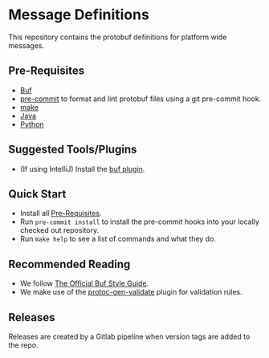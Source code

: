 # Message Definitions

This repository contains the protobuf definitions for platform wide messages.

## Pre-Requisites

- [Buf](https://docs.buf.build/installation)
- [pre-commit](https://pre-commit.com/) to format and lint protobuf files using a git pre-commit hook.
- [make](https://www.gnu.org/software/make/)
- [Java](https://openjdk.org/)
- [Python](https://www.python.org/)

## Suggested Tools/Plugins

- (If using IntelliJ) Install the [buf plugin](https://plugins.jetbrains.com/plugin/19147-buf-for-protocol-buffers).

## Quick Start

- Install all [Pre-Requisites](#pre-requisites).
- Run `pre-commit install` to install the pre-commit hooks into your locally checked out repository.
- Run `make help` to see a list of commands and what they do.

## Recommended Reading

- We follow [The Official Buf Style Guide](https://buf.build/docs/best-practices/style-guide/).
- We make use of the [protoc-gen-validate](https://github.com/bufbuild/protoc-gen-validate) plugin for validation rules.

## Releases

Releases are created by a Gitlab pipeline when version tags are added to the repo.
